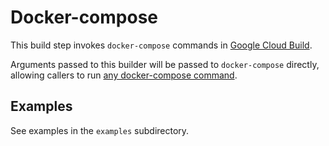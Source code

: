 # Docker-compose

This build step invokes `docker-compose` commands in [Google Cloud Build](cloud.google.com/cloud-build/).

Arguments passed to this builder will be passed to `docker-compose` directly,
allowing callers to run [any docker-compose
command](https://docs.docker.com/compose/reference/overview/).

## Examples

See examples in the `examples` subdirectory.
